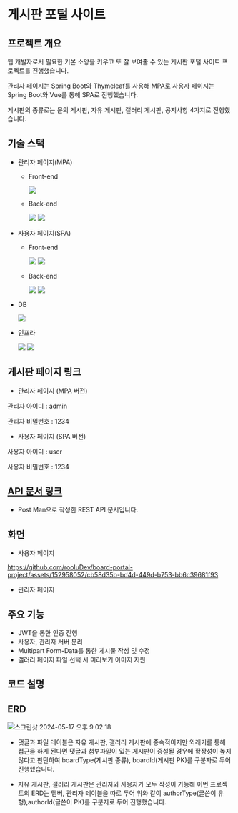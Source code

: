 # 게시판 포털 사이트

## 프로젝트 개요
웹 개발자로서 필요한 기본 소양을 키우고 또 잘 보여줄 수 있는 게시판 포털 사이트 프로젝트를 진행했습니다.

관리자 페이지는 Spring Boot와 Thymeleaf를 사용해 MPA로 사용자 페이지는 Spring Boot와 Vue를 통해 SPA로 진행했습니다.

게시판의 종류로는 문의 게시판, 자유 게시판, 갤러리 게시판, 공지사항 4가지로 진행했습니다.

## 기술 스택
+ 관리자 페이지(MPA)
  * Front-end

    <img src="https://img.shields.io/badge/thymeleaf-005F0F?style=for-the-badge&logo=thymeleaf&logoColor=white">

  * Back-end
  
    <img src="https://img.shields.io/badge/springboot-6DB33F?style=for-the-badge&logo=springboot&logoColor=white">
    <img src="https://img.shields.io/badge/MyBatis-000000?style=for-the-badge&logo=MyBatis&logoColor=white">

+ 사용자 페이지(SPA)
  * Front-end
  
    <img src="https://img.shields.io/badge/vue.js-4FC08D?style=for-the-badge&logo=vue.js&logoColor=white"> 
    <img src="https://img.shields.io/badge/vuetify-1867C0?style=for-the-badge&logo=vuetify&logoColor=white">

  * Back-end

    <img src="https://img.shields.io/badge/springboot-6DB33F?style=for-the-badge&logo=springboot&logoColor=white">
    <img src="https://img.shields.io/badge/MyBatis-000000?style=for-the-badge&logo=MyBatis&logoColor=white">

+ DB
  
  <img src="https://img.shields.io/badge/mysql-4479A1?style=for-the-badge&logo=mysql&logoColor=white">

+ 인프라
  
  <img src="https://img.shields.io/badge/amazonec2-FF9900?style=for-the-badge&logo=amazonec2&logoColor=white">
  <img src="https://img.shields.io/badge/nginx-009639?style=for-the-badge&logo=nginx&logoColor=white">

## 게시판 페이지 링크
+ 관리자 페이지 (MPA 버전)
 
 관리자 아이디 : admin
 
 관리자 비밀번호 : 1234
 
+ 사용자 페이지 (SPA 버전)

 사용자 아이디 : user

 사용자 비밀번호 : 1234

## [API 문서 링크](https://documenter.getpostman.com/view/32925626/2sA3JRXyGT)

+ Post Man으로 작성한 REST API 문서입니다.

## 화면
+ 사용자 페이지


https://github.com/rooluDev/board-portal-project/assets/152958052/cb58d35b-bd4d-449d-b753-bb6c39681f93


+ 관리자 페이지


## 주요 기능
+ JWT을 통한 인증 진행
+ 사용자, 관리자 서버 분리
+ Multipart Form-Data를 통한 게시물 작성 및 수정
+ 갤러리 페이지 파일 선택 시 미리보기 이미지 지원

## 코드 설명

## ERD
![스크린샷 2024-05-17 오후 9 02 18](https://github.com/rooluDev/board-portal-project/assets/152958052/a2754673-1a6c-4915-85d6-b30e3e180a89)

+ 댓글과 파일 테이블은 자유 게시판, 갤러리 게시판에 종속적이지만 외래키를 통해 접근을 하게 된다면 댓글과 첨부파일이 있는 게시판이 증설될 경우에 확장성이 높지 않다고 판단하여 boardType(게시판 종류), boardId(게시판 PK)를 구분자로 두어 진행했습니다.

+ 자유 게시판, 갤러리 게시판은 관리자와 사용자가 모두 작성이 가능해 이번 프로젝트의 ERD는 멤버, 관리자 테이블을 따로 두어 위와 같이 authorType(글쓴이 유형),authorId(글쓴이 PK)를 구분자로 두어 진행했습니다.

